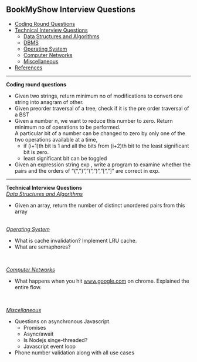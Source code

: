 ## BookMyShow Interview Questions

* [Coding Round Questions](#coding)
* [Technical Interview Questions](#tech)
   * [Data Structures and Algorithms](#dsalg)
   * [DBMS](#dbms)
   * [Operating System](#os)
   *  [Computer Networks](#cn)
   * [Miscellaneous](#misc)
* [References](#ref)
____
<b name="coding">Coding round questions</b><br/>

- Given two strings, return minimum no of modifications to convert one string into anagram of other.  
- Given preorder traversal of a tree, check if it is the pre order traversal of a BST  
- Given a number n, we want to reduce this number to zero. Return minimum no of operations to be performed.  
A particular bit of a number can be changed to zero by only one of the two operations available at a time,  
	- if (i+1)th bit is 1 and all the bits from (i+2)th bit to the least significant bit is zero.  
	- least significant bit can be toggled
- Given an expression string exp , write a program to examine whether the pairs and the orders of “{“,”}”,”(“,”)”,”[“,”]” are correct in exp.

----
<b name="tech">Technical Interview Questions</b>
<br/>
<i><u name="dsalg">Data Structures and Algorithms</u></i>

- Given an array, return the number of distinct unordered pairs from this array
 
<br/>
<i><u name="os">Operating System</u></i>

- What is cache invalidation? Implement LRU cache.
- What are semaphores?
<br/>

<i><u name="cn">Computer Networks</u></i>

- What happens when you hit www.google.com on chrome. Explained the entire flow.
<br/>

<i><u name="misc">Miscellaneous</u></i>

- Questions on asynchronous Javascript.
	- Promises
	- Async/await
	- Is Nodejs singe-threaded?  
	- Javascript event loop
- Phone number validation along with all use cases


